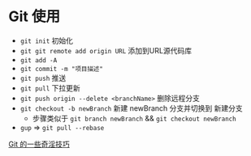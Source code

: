 # Git 使用

* `git init` 初始化
* `git git remote add origin URL` 添加到URL源代码库
* `git add -A`
* `git commit -m "项目描述"`
* `git push` 推送
* `git pull` 下拉更新
* `git push origin --delete <branchName>` 删除远程分支
* `git checkout -b newBranch` 新建 newBranch 分支并切换到 新建分支
  * 步骤类似于 `git branch newBranch` && `git checkout newBranch`
* `gup` => `git pull --rebase`
  
[Git 的一些奇淫技巧](https://github.com/521xueweihan/git-tips)
